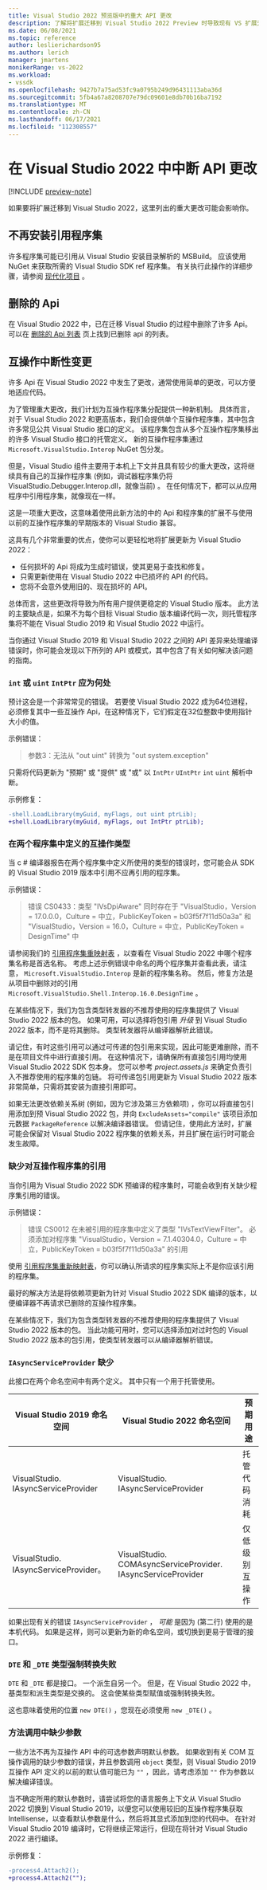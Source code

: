 ```yaml
---
title: Visual Studio 2022 预览版中的重大 API 更改
description: 了解将扩展迁移到 Visual Studio 2022 Preview 时导致现有 VS 扩展无法编译的 API 更改。
ms.date: 06/08/2021
ms.topic: reference
author: leslierichardson95
ms.author: lerich
manager: jmartens
monikerRange: vs-2022
ms.workload:
- vssdk
ms.openlocfilehash: 9427b7a75ad53fc9a0795b249d96431113aba36d
ms.sourcegitcommit: 5fb4a67a8208707e79dc09601e8db70b16ba7192
ms.translationtype: MT
ms.contentlocale: zh-CN
ms.lasthandoff: 06/17/2021
ms.locfileid: "112308557"
---
```

# <a name="breaking-api-changes-in-visual-studio-2022"></a>在 Visual Studio 2022 中中断 API 更改

[!INCLUDE [preview-note](../includes/preview-note.md)]

如果要将扩展迁移到 Visual Studio 2022，这里列出的重大更改可能会影响你。

## <a name="reference-assemblies-no-longer-installed"></a>不再安装引用程序集

许多程序集可能已引用从 Visual Studio 安装目录解析的 MSBuild。 应该使用 NuGet 来获取所需的 Visual Studio SDK ref 程序集。 有关执行此操作的详细步骤，请参阅 [现代化项目](update-visual-studio-extension.md#modernize-your-vsix-project) 。

## <a name="removed-apis"></a>删除的 Api

在 Visual Studio 2022 中，已在迁移 Visual Studio 的过程中删除了许多 Api。 可以在 [删除的 Api 列表](removed-api-list.md) 页上找到已删除 api 的列表。

## <a name="interop-breaking-changes"></a>互操作中断性变更

许多 Api 在 Visual Studio 2022 中发生了更改，通常使用简单的更改，可以方便地适应代码。

为了管理重大更改，我们计划为互操作程序集分配提供一种新机制。 具体而言，对于 Visual Studio 2022 和更高版本，我们会提供单个互操作程序集，其中包含许多常见公共 Visual Studio 接口的定义。 该程序集包含从多个互操作程序集移出的许多 Visual Studio 接口的托管定义。 新的互操作程序集通过 `Microsoft.VisualStudio.Interop` NuGet 包分发。

但是，Visual Studio 组件主要用于本机上下文并且具有较少的重大更改，这将继续具有自己的互操作程序集 (例如，调试器程序集仍将 VisualStudio.Debugger.Interop.dll，就像当前) 。 在任何情况下，都可以从应用程序中引用程序集，就像现在一样。

这是一项重大更改，这意味着使用此新方法的中的 Api 和程序集的扩展不与使用以前的互操作程序集的早期版本的 Visual Studio 兼容。

这具有几个非常重要的优点，使你可以更轻松地将扩展更新为 Visual Studio 2022：

- 任何损坏的 Api 将成为生成时错误，使其更易于查找和修复。
- 只需更新使用在 Visual Studio 2022 中已损坏的 API 的代码。
- 您将不会意外使用旧的、现在损坏的 API。

总体而言，这些更改将导致为所有用户提供更稳定的 Visual Studio 版本。 此方法的主要缺点是，如果不为每个目标 Visual Studio 版本编译代码一次，则托管程序集将不能在 Visual Studio 2019 和 Visual Studio 2022 中运行。

当你通过 Visual Studio 2019 和 Visual Studio 2022 之间的 API 差异来处理编译错误时，你可能会发现以下所列的 API 或模式，其中包含了有关如何解决该问题的指南。

### <a name="int-or-uint-where-intptr-is-expected"></a>`int` 或 `uint` `IntPtr` 应为何处

预计这会是一个非常常见的错误。 若要使 Visual Studio 2022 成为64位进程，必须修复其中一些互操作 Api，在这种情况下，它们假定在32位整数中使用指针大小的值。

示例错误：

> 参数3：无法从 "out uint" 转换为 "out system.exception"

只需将代码更新为 "预期" 或 "提供" 或 "或" 以 `IntPtr` `UIntPtr` `int` `uint` 解析中断。

示例修复：

```diff
-shell.LoadLibrary(myGuid, myFlags, out uint ptrLib);
+shell.LoadLibrary(myGuid, myFlags, out IntPtr ptrLib);
```

### <a name="an-interop-type-defined-in-two-assemblies"></a>在两个程序集中定义的互操作类型

当 c # 编译器报告在两个程序集中定义所使用的类型的错误时，您可能会从 SDK 的 Visual Studio 2019 版本中引用不应再引用的程序集。

示例错误：

> 错误 CS0433：类型 "IVsDpiAware" 同时存在于 "VisualStudio，Version = 17.0.0.0，Culture = 中立，PublicKeyToken = b03f5f7f11d50a3a" 和 "VisualStudio，Version = 16.0，Culture = 中立，PublicKeyToken = DesignTime" 中

请参阅我们的 [引用程序集重映射表](migrated-assemblies.md) ，以查看在 Visual Studio 2022 中哪个程序集名称是首选名称。
考虑上述示例错误中命名的两个程序集并查看此表，请注意， `Microsoft.VisualStudio.Interop` 是新的程序集名称。 然后，修复方法是从项目中删除对的引用 `Microsoft.VisualStudio.Shell.Interop.16.0.DesignTime` 。

在某些情况下，我们为包含类型转发器的不推荐使用的程序集提供了 Visual Studio 2022 版本的包。 如果可用，可以选择将包引用 *升级* 到 Visual Studio 2022 版本，而不是将其删除。 类型转发器将从编译器解析此错误。

请记住，有时这些引用可以通过可传递的包引用来实现，因此可能更难删除，而不是在项目文件中进行直接引用。 在这种情况下，请确保所有直接包引用均使用 Visual Studio 2022 SDK 包本身。 您可以参考 *project.assets.js* 来确定负责引入不推荐使用的程序集的包链。 将可传递包引用更新为 Visual Studio 2022 版本非常简单，只需将其安装为直接引用即可。

如果无法更改依赖关系树 (例如，因为它涉及第三方依赖项) ，你可以将直接包引用添加到预 Visual Studio 2022 包，并向 `ExcludeAssets="compile"` 该项目添加元数据 `PackageReference` 以解决编译器错误。 但请记住，使用此方法时，扩展可能会保留对 Visual Studio 2022 程序集的依赖关系，并且扩展在运行时可能会发生故障。

### <a name="missing-reference-to-an-interop-assembly"></a>缺少对互操作程序集的引用

当你引用为 Visual Studio 2022 SDK 预编译的程序集时，可能会收到有关缺少程序集引用的错误。

示例错误：

> 错误 CS0012 在未被引用的程序集中定义了类型 "IVsTextViewFilter"。 必须添加对程序集 "VisualStudio，Version = 7.1.40304.0，Culture = 中立，PublicKeyToken = b03f5f7f11d50a3a" 的引用

使用 [引用程序集重新映射表](migrated-assemblies.md)，你可以确认所请求的程序集实际上不是你应该引用的程序集。

最好的解决方法是将依赖项更新为针对 Visual Studio 2022 SDK 编译的版本，以便编译器不再请求已删除的互操作程序集。

在某些情况下，我们为包含类型转发器的不推荐使用的程序集提供了 Visual Studio 2022 版本的包。 当此功能可用时，您可以选择添加对过时包的 Visual Studio 2022 版本的包引用，使类型转发器可以从编译器解析错误。

### <a name="iasyncserviceprovider-is-missing"></a>`IAsyncServiceProvider` 缺少

此接口在两个命名空间中有两个定义。 其中只有一个用于托管使用。

Visual Studio 2019 命名空间 | Visual Studio 2022 命名空间 | 预期用途
--|--|--
VisualStudio. IAsyncServiceProvider | VisualStudio. IAsyncServiceProvider | 托管代码消耗
VisualStudio. IAsyncServiceProvider。 | VisualStudio. COMAsyncServiceProvider. IAsyncServiceProvider | 仅低级别互操作

如果出现有关的错误 `IAsyncServiceProvider` ， *可能* 是因为 (第二行) 使用的是本机代码。
如果是这样，则可以更新为新的命名空间，或切换到更易于管理的接口。

### <a name="dte-and-_dte-type-cast-failures"></a>`DTE` 和 `_DTE` 类型强制转换失败

`DTE` 和 `_DTE` 都是接口。 一个派生自另一个。 但是，在 Visual Studio 2022 中，基类型和派生类型是交换的。
这会使某些类型赋值或强制转换失败。

这也意味着使用的位置 `new DTE()` ，您现在必须使用 `new _DTE()` 。

### <a name="missing-argument-on-a-method-invocation"></a>方法调用中缺少参数

一些方法不再为互操作 API 中的可选参数声明默认参数。
如果收到有关 COM 互操作调用的缺少参数的错误，并且参数调用 `object` 类型，则 Visual Studio 2019 互操作 API 定义的以前的默认值可能已为 `""` ，因此，请考虑添加 `""` 作为参数以解决编译错误。

当不确定所用的默认参数时，请尝试将您的语言服务上下文从 Visual Studio 2022 切换到 Visual Studio 2019，以便您可以使用较旧的互操作程序集获取 Intellisense，以查看默认参数是什么，然后将其显式添加到您的代码中。 在针对 Visual Studio 2019 编译时，它将继续正常运行，但现在将针对 Visual Studio 2022 进行编译。

示例修复：

```diff
-process4.Attach2();
+process4.Attach2("");
```
